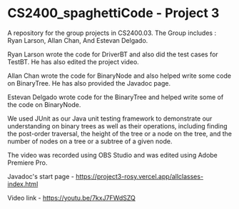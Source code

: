 # CS2400_spaghettiCode - Project 3
A repository for the group projects in CS2400.03. The Group includes : Ryan Larson, Allan Chan, And Estevan Delgado. 

Ryan Larson wrote the code for DriverBT and also did the test cases for TestBT.  He has also edited the project video.

Allan Chan wrote the code for BinaryNode and also helped write some code on BinaryTree. He has also provided the Javadoc page.

Estevan Delgado wrote code for the BinaryTree and helped write some of the code on BinaryNode.

We used JUnit as our Java unit testing framework to demonstrate our understanding on binary trees as well as their operations, including finding the post-order traversal, the height of the tree or a node on the tree, and the number of nodes on a tree or a subtree of a given node. 

The video was recorded using OBS Studio and was edited using Adobe Premiere Pro.

Javadoc's start page -  https://project3-rosy.vercel.app/allclasses-index.html

Video link - https://youtu.be/7kxJ7FWdSZQ
